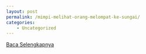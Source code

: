 ```yaml
---
layout: post
permalink: /mimpi-melihat-orang-melompat-ke-sungai/
categories:
    - Uncategorized
---
```


[Baca Selengkapnya](/02)